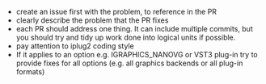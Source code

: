 * create an issue first with the problem, to reference in the PR
* clearly describe the problem that the PR fixes
* each PR should address one thing. It can include multiple commits, but you should try and tidy up work done into logical units if possible.
* pay attention to iplug2 coding style
* If it applies to an option e.g. IGRAPHICS_NANOVG or VST3 plug-in try to provide fixes for all options (e.g. all graphics backends or all plug-in formats)
